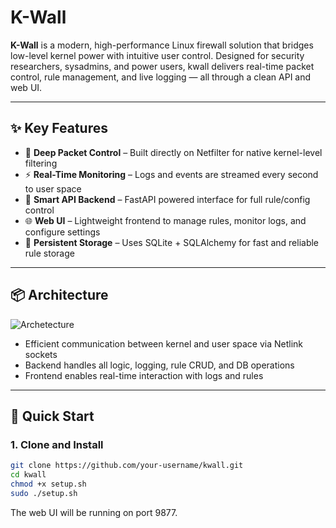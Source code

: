 # K-Wall

**K-Wall** is a modern, high-performance Linux firewall solution that bridges low-level kernel power with intuitive user control. Designed for security researchers, sysadmins, and power users, kwall delivers real-time packet control, rule management, and live logging — all through a clean API and web UI.

---

## ✨ Key Features

- 🔐 **Deep Packet Control** – Built directly on Netfilter for native kernel-level filtering
- ⚡ **Real-Time Monitoring** – Logs and events are streamed every second to user space
- 🧠 **Smart API Backend** – FastAPI powered interface for full rule/config control
- 🌐 **Web UI** – Lightweight frontend to manage rules, monitor logs, and configure settings
- 💾 **Persistent Storage** – Uses SQLite + SQLAlchemy for fast and reliable rule storage

---

## 📦 Architecture
![Archetecture](docs/image.png)

- Efficient communication between kernel and user space via Netlink sockets
- Backend handles all logic, logging, rule CRUD, and DB operations
- Frontend enables real-time interaction with logs and rules

---

## 🚀 Quick Start

### 1. Clone and Install

```bash
git clone https://github.com/your-username/kwall.git
cd kwall
chmod +x setup.sh
sudo ./setup.sh
```
The web UI will be running on port 9877.

